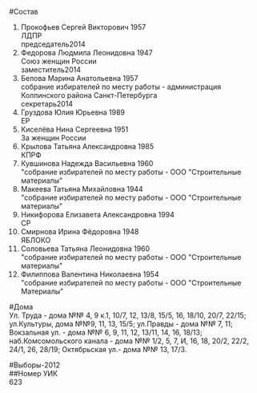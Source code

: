 #Состав  
1. Прокофьев Сергей Викторович 1957  
    ЛДПР  
    председатель2014  
2. Федорова Людмила Леонидовна 1947  
    Союз женщин России  
    заместитель2014  
3. Белова Марина Анатольевна 1957  
    собрание избирателей по месту работы - администрация Колпинского района Санкт-Петербурга  
    секретарь2014  
4. Груздова Юлия Юрьевна 1989  
    ЕР  
5. Киселёва Нина Сергеевна 1951  
    За женщин России  
6. Крылова Татьяна Александровна 1985  
    КПРФ  
7. Кувшинова Надежда Васильевна 1960  
    "собрание избирателей по месту работы - ООО "Строительные материалы"  
8. Макеева Татьяна Михайловна 1944  
    "собрание избирателей по месту работы - ООО "Строительные материалы"  
9. Никифорова Елизавета Александровна 1994  
    СР  
10. Смирнова Ирина Фёдоровна 1948  
    ЯБЛОКО  
11. Соловьева Татьяна Леонидовна 1960  
    "собрание избирателей по месту работы - ООО "Строительные материалы"  
12. Филиппова Валентина Николаевна 1954  
    "собрание избирателей по месту работы - ООО "Строительные Материалы"  

#Дома  
Ул. Труда - дома №№ 4, 9 к.1, 10/7, 12, 13/8, 15/5, 16, 18/10, 20/7, 22/15; ул.Культуры, дома №№9, 11, 13, 15/5; ул.Правды - дома №№ 7, 11; Вокзальная ул. - дома №№ 6, 9, 11, 12, 13/11, 14, 16, 18/13; наб.Комсомольского канала - дома №№ 1/2, 5, 7, И, 16, 18, 20/2, 22/2, 24/1, 26, 28/19; Октябрьская ул.- дома №№ 13, 17/3.  
  
#Выборы-2012  
##Номер УИК  
623  
